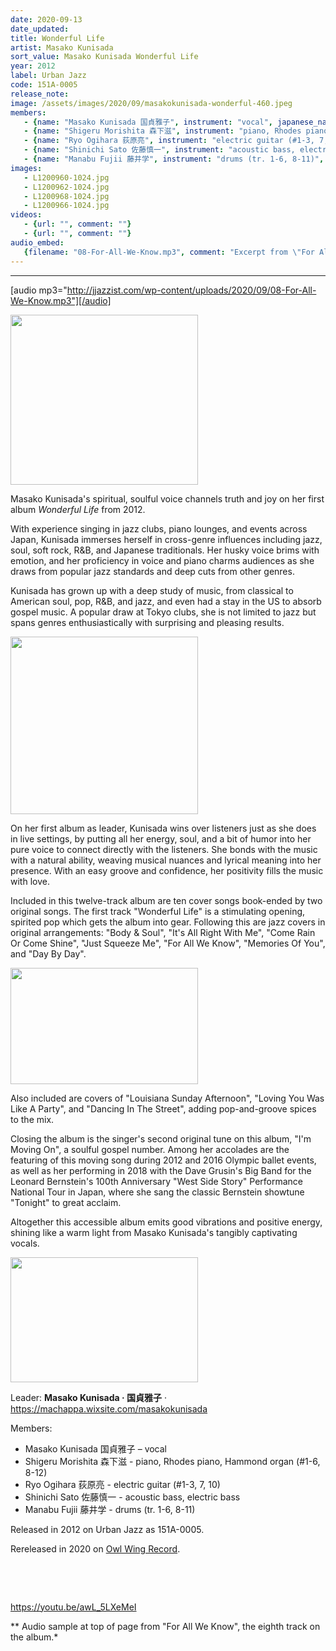 ```yaml
---
date: 2020-09-13
date_updated: 
title: Wonderful Life
artist: Masako Kunisada
sort_value: Masako Kunisada Wonderful Life
year: 2012
label: Urban Jazz
code: 151A-0005
release_note: 
image: /assets/images/2020/09/masakokunisada-wonderful-460.jpeg
members:
   - {name: "Masako Kunisada 国貞雅子", instrument: "vocal", japanese_name: , url: ""}
   - {name: "Shigeru Morishita 森下滋", instrument: "piano, Rhodes piano, Hammond organ (#1-6, 8-12)", japanese_name: , url: ""}
   - {name: "Ryo Ogihara 荻原亮", instrument: "electric guitar (#1-3, 7, 10)", japanese_name: , url: ""}
   - {name: "Shinichi Sato 佐藤慎一", instrument: "acoustic bass, electric bass", japanese_name: , url: ""}
   - {name: "Manabu Fujii 藤井学", instrument: "drums (tr. 1-6, 8-11)", japanese_name: , url: ""}
images: 
   - L1200960-1024.jpg
   - L1200962-1024.jpg
   - L1200968-1024.jpg
   - L1200966-1024.jpg
videos: 
   - {url: "", comment: ""}
   - {url: "", comment: ""}
audio_embed:
   {filename: "08-For-All-We-Know.mp3", comment: "Excerpt from \"For All We Know\", the eighth track on the album:"}
---
```

---
[audio mp3="http://jjazzist.com/wp-content/uploads/2020/09/08-For-All-We-Know.mp3"][/audio]

<a href="http://www.jjazzist.com/wp-content/uploads/2018/08/L1200960.jpg"><img class="size-medium wp-image-3535 alignright" src="http://www.jjazzist.com/wp-content/uploads/2018/08/L1200960-300x272.jpg" alt="" width="300" height="272" /></a>

Masako Kunisada's spiritual, soulful voice channels truth and joy on her first album *Wonderful Life* from 2012.

With experience singing in jazz clubs, piano lounges, and events across Japan, Kunisada immerses herself in cross-genre influences including jazz, soul, soft rock, R&amp;B, and Japanese traditionals. Her husky voice brims with emotion, and her proficiency in voice and piano charms audiences as she draws from popular jazz standards and deep cuts from other genres.

Kunisada has grown up with a deep study of music, from classical to American soul, pop, R&amp;B, and jazz, and even had a stay in the US to absorb gospel music. A popular draw at Tokyo clubs, she is not limited to jazz but spans genres enthusiastically with surprising and pleasing results.

<a href="http://www.jjazzist.com/wp-content/uploads/2018/08/L1200962.jpg"><img class="size-medium wp-image-3536 alignright" src="http://www.jjazzist.com/wp-content/uploads/2018/08/L1200962-300x284.jpg" alt="" width="300" height="284" /></a>

On her first album as leader, Kunisada wins over listeners just as she does in live settings, by putting all her energy, soul, and a bit of humor into her pure voice to connect directly with the listeners. She bonds with the music with a natural ability, weaving musical nuances and lyrical meaning into her presence. With an easy groove and confidence, her positivity fills the music with love.

Included in this twelve-track album are ten cover songs book-ended by two original songs. The first track "Wonderful Life" is a stimulating opening, spirited pop which gets the album into gear. Following this are jazz covers in original arrangements: "Body &amp; Soul", "It's All Right With Me", "Come Rain Or Come Shine", "Just Squeeze Me", "For All We Know", "Memories Of You", and "Day By Day".

<a href="http://www.jjazzist.com/wp-content/uploads/2018/08/L1200968.jpg"><img class="size-medium wp-image-3538 alignright" src="http://www.jjazzist.com/wp-content/uploads/2018/08/L1200968-300x186.jpg" alt="" width="300" height="186" /></a>

Also included are covers of "Louisiana Sunday Afternoon", "Loving You Was Like A Party", and "Dancing In The Street", adding pop-and-groove spices to the mix.

Closing the album is the singer's second original tune on this album, "I'm Moving On", a soulful gospel number. Among her accolades are the featuring of this moving song during 2012 and 2016 Olympic ballet events, as well as her performing in 2018 with the Dave Grusin's Big Band for the Leonard Bernstein's 100th Anniversary "West Side Story" Performance National Tour in Japan, where she sang the classic Bernstein showtune "Tonight" to great acclaim.

Altogether this accessible album emits good vibrations and positive energy, shining like a warm light from Masako Kunisada's tangibly captivating vocals.

<a href="http://www.jjazzist.com/wp-content/uploads/2018/08/L1200966.jpg"><img class="size-medium wp-image-3537 alignnone" src="http://www.jjazzist.com/wp-content/uploads/2018/08/L1200966-300x200.jpg" alt="" width="300" height="200" /></a>

Leader: <strong>Masako Kunisada · 国貞雅子</strong> · <a href="https://machappa.wixsite.com/masakokunisada">https://machappa.wixsite.com/masakokunisada</a>

Members:
<ul>
 	<li>Masako Kunisada 国貞雅子 – vocal</li>
 	<li>Shigeru Morishita 森下滋 - piano, Rhodes piano, Hammond organ (#1-6, 8-12)</li>
 	<li>Ryo Ogihara 荻原亮 - electric guitar (#1-3, 7, 10)</li>
 	<li>Shinichi Sato 佐藤慎一 - acoustic bass, electric bass</li>
 	<li>Manabu Fujii 藤井学 - drums (tr. 1-6, 8-11)</li>
</ul>
Released in 2012 on Urban Jazz as 151A-0005.

Rereleased in 2020 on <a href="https://owlwingrecord.net/">Owl Wing Record</a>.

&nbsp;

&nbsp;

https://youtu.be/awL_5LXeMeI

** Audio sample at top of page from "For All We Know", the eighth track on the album.*

&nbsp;

&nbsp;

